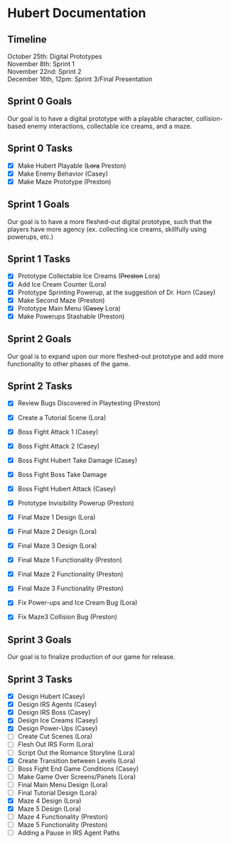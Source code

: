  # Hubert Documentation

## Timeline
October 25th: Digital Prototypes <br>
November 8th: Sprint 1 <br>
November 22nd: Sprint 2 <br>
December 16th, 12pm: Sprint 3/Final Presentation <br>

## Sprint 0 Goals
Our goal is to have a digital prototype with a playable character, collision-based enemy interactions, collectable ice creams, and a maze.
## Sprint 0 Tasks
- [X] Make Hubert Playable (~~Lora~~ Preston)
- [X] Make Enemy Behavior (Casey)
- [X] Make Maze Prototype (Preston)

## Sprint 1 Goals
Our goal is to have a more fleshed-out digital prototype, such that the players have more agency (ex. collecting ice creams, skillfully using powerups, etc.)
## Sprint 1 Tasks
- [X] Prototype Collectable Ice Creams (~~Preston~~ Lora)
- [X] Add Ice Cream Counter (Lora)
- [X] Prototype Sprinting Powerup, at the suggestion of Dr. Horn (Casey)
- [X] Make Second Maze (Preston)
- [X] Prototype Main Menu (~~Casey~~ Lora)
- [X] Make Powerups Stashable (Preston)

## Sprint 2 Goals
Our goal is to expand upon our more fleshed-out prototype and add more functionality to other phases of the game.
## Sprint 2 Tasks
- [X] Review Bugs Discovered in Playtesting (Preston)
- [X] Create a Tutorial Scene (Lora)
- [X] Boss Fight Attack 1 (Casey)
- [X] Boss Fight Attack 2 (Casey)
- [X] Boss Fight Hubert Take Damage (Casey)
- [X] Boss Fight Boss Take Damage
- [X] Boss Fight Hubert Attack (Casey)
- [X] Prototype Invisibility Powerup (Preston)
- [X] Final Maze 1 Design (Lora)
- [X] Final Maze 2 Design (Lora)
- [X] Final Maze 3 Design (Lora)
- [X] Final Maze 1 Functionality (Preston)
- [X] Final Maze 2 Functionality (Preston)
- [X] Final Maze 3 Functionality (Preston)
- [X] Fix Power-ups and Ice Cream Bug (Lora)
- [X] Fix Maze3 Collision Bug (Preston)


## Sprint 3 Goals
Our goal is to finalize production of our game for release.
## Sprint 3 Tasks
- [X] Design Hubert (Casey)
- [X] Design IRS Agents (Casey)
- [X] Design IRS Boss (Casey)
- [X] Design Ice Creams (Casey)
- [X] Design Power-Ups (Casey)
- [ ] Create Cut Scenes (Lora)
- [ ] Flesh Out IRS Form (Lora)
- [ ] Script Out the Romance Storyline (Lora)
- [X] Create Transition between Levels (Lora)
- [ ] Boss Fight End Game Conditions (Casey)
- [ ] Make Game Over Screens/Panels (Lora)
- [ ] Final Main Menu Design (Lora)
- [ ] Final Tutorial Design (Lora)
- [X] Maze 4 Design (Lora)
- [X] Maze 5 Design (Lora)
- [ ] Maze 4 Functionality (Preston)
- [ ] Maze 5 Functionality (Preston)
- [ ] Adding a Pause in IRS Agent Paths 
